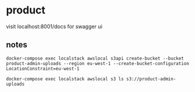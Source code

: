# product

visit localhost:8001/docs for swagger ui

## notes

```
docker-compose exec localstack awslocal s3api create-bucket --bucket product-admin-uploads --region eu-west-1 --create-bucket-configuration LocationConstraint=eu-west-1

docker-compose exec localstack awslocal s3 ls s3://product-admin-uploads
```
